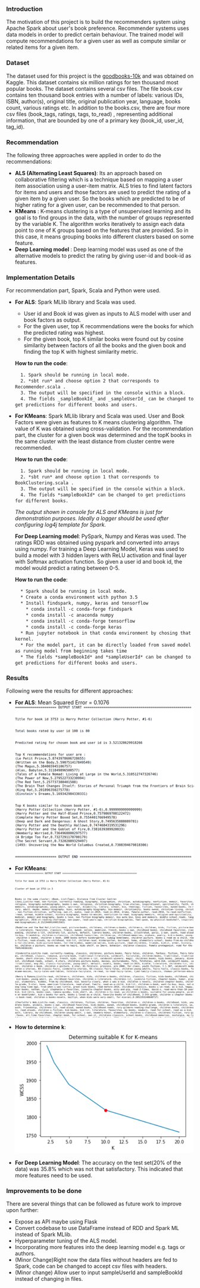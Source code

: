 ### Introduction
The motivation of this project is to build the recommenders system using Apache Spark about user's book preference. Recommender systems uses data models in order to predict certain behaviour. The trained model will compute recommendations for a given user as well as compute similar or related items for a given item.

### Dataset
The dataset used for this project is the [goodbooks-10k](https://www.kaggle.com/zygmunt/goodbooks-10k) and was obtained on Kaggle.
This dataset contains six million ratings for ten thousand most popular books. 
The dataset contains several csv files. The file book.csv contains ten thousand book entries with a number of labels: various IDs, ISBN, author(s), original title, original publication year, language, books count, various ratings etc. In addition to the books.csv, there are four more csv files (book_tags, ratings, tags, to_read) , representing additional information, that are bounded by one of a primary key (book_id, user_id, tag_id).

### Recommendation
The following three approaches were applied in order to do the recommendations:
* __ALS (Alternating Least Squares)__: Its an approach based on collaborative filtering which is a technique based on mapping a user item association using a user-item matrix. ALS tries to find latent factors for items and users and those factors are used to predict the rating of a given item by a given user. So the books which are predicted to be of higher rating for a given user, can be recommended to that person.
* __KMeans__ : K-means clustering is a type of unsupervised learning and its goal is to find groups in the data, with the number of groups represented by the variable K. The algorithm works iteratively to assign each data point to one of K groups based on the features that are provided. So in this case, it means grouping books into different clusters based on some feature.
* __Deep Learning model__ : Deep learning model was used as one of the alternative models to predict the rating by giving user-id and book-id as features.

### Implementation Details ###
For recommendation part, Spark, Scala and Python were used.
* __For ALS__: Spark MLlib library and Scala was used.
    * User id and Book id was given as inputs to ALS model with user and book factors as output. 
    * For the given user, top K recommendations were the books for which the predicted rating was highest.
    * For the given book, top K similar books were found out by cosine similarity between factors of all the books and the  given book and finding the top K with highest similarity metric.


    __How to run the code__:

        1. Spark should be running in local mode. 
        2. *sbt run* and choose option 2 that corresponds to Recommender.scala .
        3. The output will be specified in the console within a block.
        4. The fields _sampleBookId_ and _sampleUserId_ can be changed to get predictions for different books and users.
    
* __For KMeans__: Spark MLlib library and Scala was used.
    User and Book Factors were given as features to K means clustering algorithm. The value of K was obtained using cross-validation. For the recommendation part, the cluster for a given book was determined and the topK books in the same cluster with the least distance from cluster centre were recommended.

    __How to run the code__:
    
        1. Spark should be running in local mode. 
        2. *sbt run* and choose option 1 that corresponds to BookClustering.scala .
        3. The output will be specified in the console within a block.
        4. The fields *sampleBookId* can be changed to get predictions for different books.
    
    _The output shown in console for ALS and KMeans is just for demonstration purposes. Ideally a logger should be used after configuring log4j template for Spark._
    
    
    __For Deep Learning model__: PySpark, Numpy and Keras was used. 
    The ratings RDD was obtained using pyspark and converted into arrays using numpy.
    For training a Deep Learning Model, Keras was used to build a model with 3 hidden layers with ReLU activation and final layer with Softmax activation function.
    So given a user id and book id, the model would predict a rating between 0-5.

    __How to run the code__:
    
        * Spark should be running in local mode. 
        * Create a conda environment with python 3.5
        * Install findspark, numpy, keras and tensorflow 
          * conda install -c conda-forge findspark 
          * conda install -c anaconda numpy 
          * conda install -c conda-forge tensorflow 
          * conda install -c conda-forge keras 
        * Run jupyter notebook in that conda environment by chosing that kernel.
        * For the model part, it can be directly loaded from saved model as running model from beginning takes time
        * The fields *sampleBookId* and *sampleUserId* can be changed to get predictions for different books and users.
    
### Results
Following were the results for different approaches:
* __For ALS__: Mean Squared Error = 0.1076
![Console Output of ALS Recommendation](images/O1.png "Console Output of ALS Recommendation")
    
* __For KMeans__: 
![Console Output of KMeans](images/O2.png "Console Output of KMeans")

* __How to determine k__:<br>
![Elbow Curve to Determine K](images/O3.png "Elbow Curve to Determine K")

* __For Deep Learning Model__: 
    The accuracy on the test set(20% of the data) was 35.8% which was not that satisfactory. This indicated that more features need to be used.
    
    
### Improvements to be done
There are several things that can be followed as future work to improve upon further:
* Expose as API maybe using Flask
* Convert codebase to use DataFrame instead of RDD and Spark ML instead of Spark MLlib.
* Hyperparameter tuning of the ALS model.
* Incorporating more features into the deep learning model e.g. tags or authors.
* (Minor Change)Right now the data files without headers are fed to Spark, code can be changed to accept csv files with headers.
* (Minor change) Allow user to input sampleUserId and sampleBookId instead of changing in files.


